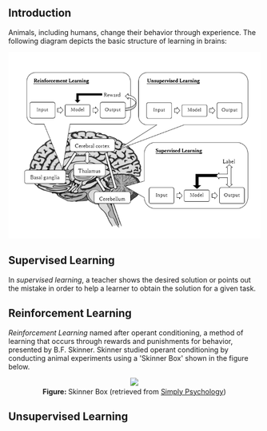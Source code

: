 ## Introduction
Animals, including humans, change their behavior through experience. 
The following diagram depicts the basic structure of learning in brains:

<p align="center">
  <img src="/assets/Brain_DL.PNG"/>
</p>

## Supervised Learning 
In *supervised learning*, a teacher shows the desired solution or points out the mistake in order to help a learner to obtain the solution for a given task.

## Reinforcement Learning
*Reinforcement Learning* named after operant conditioning, a method of learning that occurs through rewards and punishments for behavior, presented by B.F. Skinner. Skinner studied operant conditioning by conducting animal experiments using a 'Skinner Box' shown in the figure below.

<p align="center">
  <img src="https://www.simplypsychology.org/skinner%20box.jpg"/>
  <br>
  <b> Figure: </b> Skinner Box (retrieved from <a href="https://www.simplypsychology.org/operant-conditioning.html">Simply Psychology</a>)
</p>


## Unsupervised Learning



